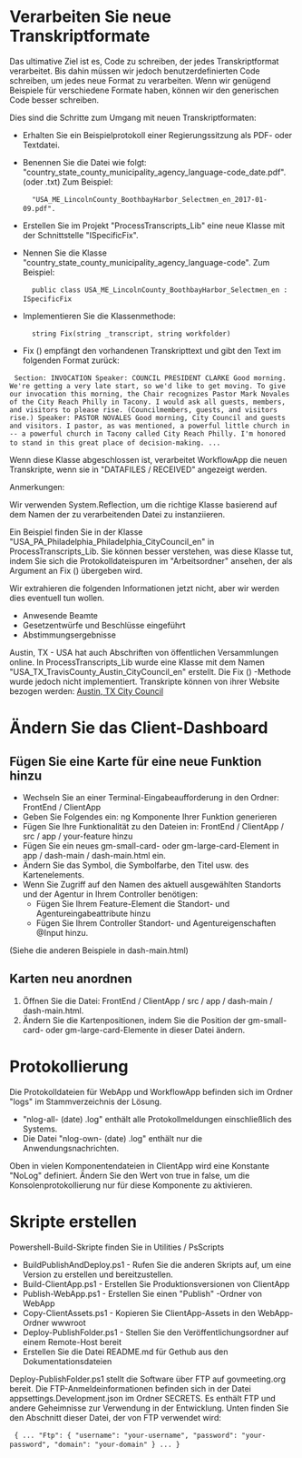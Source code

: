 <h1> Verarbeiten Sie neue Transkriptformate </h1>
<p> Das ultimative Ziel ist es, Code zu schreiben, der jedes Transkriptformat verarbeitet. Bis dahin müssen wir jedoch benutzerdefinierten Code schreiben, um jedes neue Format zu verarbeiten. Wenn wir genügend Beispiele für verschiedene Formate haben, können wir den generischen Code besser schreiben. </p>

<p> Dies sind die Schritte zum Umgang mit neuen Transkriptformaten: </p>

<ul>
<li>
<p> Erhalten Sie ein Beispielprotokoll einer Regierungssitzung als PDF- oder Textdatei. </p>
</li>
<li>
<p> Benennen Sie die Datei wie folgt: "country_state_county_municipality_agency_language-code_date.pdf". (oder .txt) Zum Beispiel: </p>
<pre> <code> "USA_ME_LincolnCounty_BoothbayHarbor_Selectmen_en_2017-01-09.pdf".</code> </pre></li>
<li>
<p> Erstellen Sie im Projekt "ProcessTranscripts_Lib" eine neue Klasse mit der Schnittstelle "ISpecificFix". </p>
</li>
<li>
<p> Nennen Sie die Klasse "country_state_county_municipality_agency_language-code". Zum Beispiel: </p>
<pre> <code> public class USA_ME_LincolnCounty_BoothbayHarbor_Selectmen_en : ISpecificFix</code> </pre></li>
<li>
<p> Implementieren Sie die Klassenmethode: </p>
<pre> <code> string Fix(string _transcript, string workfolder)</code> </pre></li>
<li>
<p> Fix () empfängt den vorhandenen Transkripttext und gibt den Text im folgenden Format zurück: </p>
</li>
</ul><pre> <code>Section: INVOCATION Speaker: COUNCIL PRESIDENT CLARKE Good morning. We&#39;re getting a very late start, so we&#39;d like to get moving. To give our invocation this morning, the Chair recognizes Pastor Mark Novales of the City Reach Philly in Tacony. I would ask all guests, members, and visitors to please rise. (Councilmembers, guests, and visitors rise.) Speaker: PASTOR NOVALES Good morning, City Council and guests and visitors. I pastor, as was mentioned, a powerful little church in -- a powerful church in Tacony called City Reach Philly. I&#39;m honored to stand in this great place of decision-making. ...</code> </pre>
<p> Wenn diese Klasse abgeschlossen ist, verarbeitet WorkflowApp die neuen Transkripte, wenn sie in "DATAFILES / RECEIVED" angezeigt werden. </p>

<p> Anmerkungen: </p>

<p> Wir verwenden System.Reflection, um die richtige Klasse basierend auf dem Namen der zu verarbeitenden Datei zu instanziieren. </p>

<p> Ein Beispiel finden Sie in der Klasse "USA_PA_Philadelphia_Philadelphia_CityCouncil_en" in ProcessTranscripts_Lib. Sie können besser verstehen, was diese Klasse tut, indem Sie sich die Protokolldateispuren im "Arbeitsordner" ansehen, der als Argument an Fix () übergeben wird. </p>

<p> Wir extrahieren die folgenden Informationen jetzt nicht, aber wir werden dies eventuell tun wollen. </p>

<ul>
<li> Anwesende Beamte </li>
<li> Gesetzentwürfe und Beschlüsse eingeführt </li>
<li> Abstimmungsergebnisse </li>
</ul>
<p> Austin, TX - USA hat auch Abschriften von öffentlichen Versammlungen online. In ProcessTranscripts_Lib wurde eine Klasse mit dem Namen "USA_TX_TravisCounty_Austin_CityCouncil_en" erstellt. Die Fix () -Methode wurde jedoch nicht implementiert. Transkripte können von ihrer Website bezogen werden: <a href="https://www.austintexas.gov/department/city-council/council/council_meeting_info_center.htm">Austin, TX City Council</a> </p>
<h1> Ändern Sie das Client-Dashboard </h1><h2> Fügen Sie eine Karte für eine neue Funktion hinzu </h2>
<ul>
<li> Wechseln Sie an einer Terminal-Eingabeaufforderung in den Ordner: FrontEnd / ClientApp </li>
<li> Geben Sie Folgendes ein: ng Komponente Ihrer Funktion generieren </li>
<li> Fügen Sie Ihre Funktionalität zu den Dateien in: FrontEnd / ClientApp / src / app / your-feature hinzu </li>
<li> Fügen Sie ein neues gm-small-card- oder gm-large-card-Element in app / dash-main / dash-main.html ein. </li>
<li> Ändern Sie das Symbol, die Symbolfarbe, den Titel usw. des Kartenelements. </li>
<li> Wenn Sie Zugriff auf den Namen des aktuell ausgewählten Standorts und der Agentur in Ihrem Controller benötigen: 
<ul>
<li> Fügen Sie Ihrem Feature-Element die Standort- und Agentureingabeattribute hinzu </li>
<li> Fügen Sie Ihrem Controller Standort- und Agentureigenschaften @Input hinzu. </li>
</ul></li>
</ul>
<p> (Siehe die anderen Beispiele in dash-main.html) </p>
<h2> Karten neu anordnen </h2><ol>
<li> Öffnen Sie die Datei: FrontEnd / ClientApp / src / app / dash-main / dash-main.html. </li>
<li> Ändern Sie die Kartenpositionen, indem Sie die Position der gm-small-card- oder gm-large-card-Elemente in dieser Datei ändern. </li></ol><h1> Protokollierung </h1>
<p> Die Protokolldateien für WebApp und WorkflowApp befinden sich im Ordner "logs" im Stammverzeichnis der Lösung. </p>

<ul>
<li> "nlog-all- (date) .log" enthält alle Protokollmeldungen einschließlich des Systems. </li>
<li> Die Datei "nlog-own- (date) .log" enthält nur die Anwendungsnachrichten. </li>
</ul>
<p> Oben in vielen Komponentendateien in ClientApp wird eine Konstante "NoLog" definiert. Ändern Sie den Wert von true in false, um die Konsolenprotokollierung nur für diese Komponente zu aktivieren. </p>
<h1> Skripte erstellen </h1>
<p> Powershell-Build-Skripte finden Sie in Utilities / PsScripts </p>

<ul>
<li> BuildPublishAndDeploy.ps1 - Rufen Sie die anderen Skripts auf, um eine Version zu erstellen und bereitzustellen. </li>
<li> Build-ClientApp.ps1 - Erstellen Sie Produktionsversionen von ClientApp </li>
<li> Publish-WebApp.ps1 - Erstellen Sie einen "Publish" -Ordner von WebApp </li>
<li> Copy-ClientAssets.ps1 - Kopieren Sie ClientApp-Assets in den WebApp-Ordner wwwroot </li>
<li> Deploy-PublishFolder.ps1 - Stellen Sie den Veröffentlichungsordner auf einem Remote-Host bereit </li>
<li> Erstellen Sie die Datei README.md für Gethub aus den Dokumentationsdateien </li>
</ul>
<p> Deploy-PublishFolder.ps1 stellt die Software über FTP auf govmeeting.org bereit. Die FTP-Anmeldeinformationen befinden sich in der Datei appsettings.Development.json im Ordner SECRETS. Es enthält FTP und andere Geheimnisse zur Verwendung in der Entwicklung. Unten finden Sie den Abschnitt dieser Datei, der von FTP verwendet wird: </p>
<pre> <code>{ ... "Ftp": { "username": "your-username", "password": "your-password", "domain": "your-domain" } ... }</code> </pre>